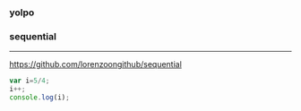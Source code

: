 ### yolpo
### sequential
---
https://github.com/lorenzoongithub/sequential

```js
var i=5/4;
i++;
console.log(i);
```

```
```

```
```


